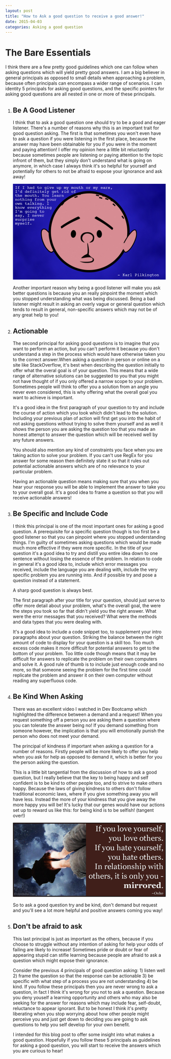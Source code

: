 ```yaml
---
layout: post
title: "How to Ask a good question to receive a good answer!"
date: 2015-04-03
categories: Asking a good question
---
```


<h1> The Bare Essentials </h1>

I think there are a few pretty good guidelines which one can follow when asking questions which will yield pretty good answers. I am a big believer in general principals as opposed to small details when approaching a problem, because often principals can encompass a wider range of scenarios. I can identity 5 principals for asking good questions, and the specific pointers for asking good questions are all nested in one or more of these principals.

<ol>
  <li><h2> Be A Good Listener </h2></li>
   I think that to ask a good question one should try to be a good and eager listener. There's a number of reasons why this is an important trait for good question asking. The first is that sometimes you won't even have to ask a question if you were listening in the first place, because the answer may have been obtainable for you if you were in the moment and paying attention! I offer my opinion here a little bit reluctantly because sometimes people are listening or paying attention to the topic infront of them, but they simply don't understand what is going on anymore, in which case I always think it's so helpful for yourself and potentially for others to not be afraid to expose your ignorance and ask away!

   ![karl pilkington listening quote](/imgs/karl-pilkington.jpg)

   Another important reason why being a good listener will make you ask better questions is because you an really pinpoint the moment which you stopped understanding what was being discussed. Being a bad listener might result in asking an overly vague or general question which tends to result in general, non-specific answers which may not be of any great help to you!

   <li><h2> Actionable </h2></li>
   The second principal for asking good questions is to imagine that you want to perform an action, but you can't perform it because you don't understand a step in the process which would have otherwise taken you to the correct answer.When asking a question in person or online on a site like StackOverflow, it's best when describing the question initially to offer what the overal goal is of your question. This means that a wide range of alternative solutions can be suggested to you that you might not have thought of if you only offered a narrow scope to your problem. Sometimes people will think to offer you a solution from an angle you never even considered, this is why offering what the overall goal you want to achieve is important.

   It's a good idea in the first paragraph of your question to try and include the course of action which you took which didn't lead to the solution. Including your previous plan of action will first get you into the habit of not asking questions without trying to solve them yourself and as well it shows the person you are asking the question too that you made an honest attempt to answer the question which will be received well by any future answers.

   You should also mention any kind of constraints you face when you are taking action to solve your problem. If you can't use RegEx for you answer for some reason then definitely state it so that it rules out potential actionable answers which are of no relevance to your particular problem.

   Having an actionable question means making sure that you when you hear your response you will be able to implement the answer to take you to your overall goal. It's a good idea to frame a question so that you will receive actionable answers!

   <li><h2>Be Specific and Include Code</h2></li>
   I think this principal is one of the most important ones for asking a good question. A prerequisite for a specific question though is too first be a good listener so that you can pinpoint where you stopped understanding things. I'm guilty of sometimes asking questions which would be made much more effective if they were more specific. In the title of your question it's a good idea to try and distill you entire idea down to one sentence without losing the essence of the problem. In relation to code in general it's a good idea to, include which error messages you received, include the language you are dealing with, include the very specific problem you are running into. And if possible try and pose a question instead of a statement.

   A sharp good question is always best.

   The first paragraph after your title for your question, should just serve to offer more detail about your problem, what's the overall goal, the were the steps you took so far that didn't yield you the right answer. What were the error messages that you received? What were the methods and data types that you were dealing with.

   It's a good idea to include a code snippet too, to supplement your intro paragraphs about your question. Striking the balance between the right amount of code to display for your question is a skill too. Too much excess code makes it more difficult for potential answers to get to the bottom of your problem. Too little code though means that it may be difficult for answers to replicate the problem on their own computers and solve it. A good rule of thumb is to include just enough code and no more, so that someone seeing the problem for the first time could replicate the problem and answer it on their own computer without reading any superfluous code.

   <li><h2> Be Kind When Asking </h2> </li>

   There was an excellent video I watched in Dev Bootcamp which highlighted the difference between a demand and a request! When you request something off a person you are asking them a question where you can tolerate the answer being no! If you demand something from someone however, the implication is that you will emotionally punish the person who does not meet your demand.

   The principal of kindness if important when asking a question for a number of reasons. Firstly people will be more likely to offer you help when you ask for help as opposed to demand it, which is better for you the person asking the question.

  This is a little bit tangential from the discussion of how to ask a good question, but I really believe that the key to being happy and self confident is to be kind to other people too, and to strive to make others happy. Because the laws of giving kindness to others don't follow traditional economic laws, where if you give something away you will have less. Instead the more of your kindness that you give away the more happy you will be! It's lucky that our genes would have our actions set up to reward us like this: for being kind is to be selfish! (tangent over!)

  ![osho quote](/imgs/osho.jpg)



  So to ask a good question try and be kind, don't demand but request and you'll see a lot more helpful and positive answers coming you way!




   <li><h2> Don't be afraid to ask </h2></li>

   This last principal is just as important as the others, because if you choose to struggle without any intention of asking for help your odds of failing are likely to increase! Sometimes pride or doubt or fear of appearing stupid can stifle learning because people are afraid to ask a question which might expose their ignorance.

   Consider the previous 4 principals of good question asking: 1) listen well 2) frame the question so that the response can be actionable 3) be specific with what step of a process you are not understanding 4) be kind. If you follow these principals then you are never wrong to ask a question, in fact I think it's wrong for you not to ask a question. Because you deny youself a learning opportunity and others who may also be seeking for the answer for reasons which may include fear, self-doubt, reluctance to appear ignorant. But to be honest I think it's pretty liberating when you stop worrying about how other people might perceive you and just get down to deciding you are going to ask questions to help you self develop for your own benefit.

   I intended for this blog post to offer some insight into what makes a good question. Hopefully if you follow these 5 principals as guidelines for asking a good question, you will start to receive the answers which you are curious to hear!







